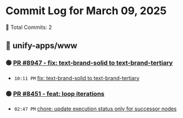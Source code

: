 # Commit Log for March 09, 2025

📝 Total Commits: 2

## 📁 unify-apps/www

### 🟢 [PR #8947 - fix: text-brand-solid to text-brand-tertiary](https://github.com/unify-apps/www/pull/8947)

- `10:11 PM` [fix: text-brand-solid to text-brand-tertiary](https://github.com/unify-apps/www/commit/26e82469bb717236e81c0fb475c91b4882c96647)

### 🟢 [PR #8451 - feat: loop iterations](https://github.com/unify-apps/www/pull/8451)

- `02:47 PM` [chore: update execution status only for successor nodes](https://github.com/unify-apps/www/commit/ff786fa159855523b06a1dcac0de2fa9da1be653)


